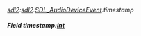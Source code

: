 _[sdl2](../../modules/sdl2/sdl2-module.md):[sdl2](../../modules/sdl2/sdl2-module.md).[SDL\_AudioDeviceEvent](../../modules/sdl2/sdl2-sdl_audiodeviceevent.md).timestamp_
##### Field timestamp:[Int](../../modules/wonkey/wonkey-types-int.md)
